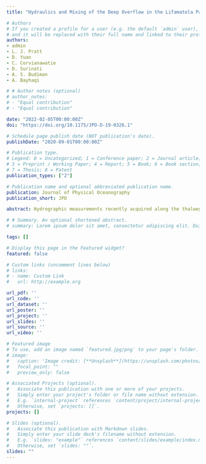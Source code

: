 ```yaml
---
title: "Hydraulics and Mixing of the Deep Overflow in the Lifamatola Passage of the Indonesian Seas"

# Authors
# If you created a profile for a user (e.g. the default `admin` user), write the username (folder name) here 
# and it will be replaced with their full name and linked to their profile.
authors:
- admin
- L. J. Pratt
- D. Yuan
- C. Corvianawatie
- D. Surinati
- A. S. Budiman
- A. Bayhaqi

# # Author notes (optional)
# author_notes:
# - "Equal contribution"
# - "Equal contribution"

date: "2022-02-05T00:00:00Z"
doi: "https://doi.org/10.1175/JPO-D-19-0326.1"

# Schedule page publish date (NOT publication's date).
publishDate: "2020-09-01T00:00:00Z"

# Publication type.
# Legend: 0 = Uncategorized; 1 = Conference paper; 2 = Journal article;
# 3 = Preprint / Working Paper; 4 = Report; 5 = Book; 6 = Book section;
# 7 = Thesis; 8 = Patent
publication_types: ["2"]

# Publication name and optional abbreviated publication name.
publication: Journal of Physical Oceanography
publication_short: JPO

abstract: Hydrographic measurements recently acquired along the thalweg of the Lifamatola Passage combined with historical moored velocity measurements immediately downstream of the sill are used to study the hydraulics, transport, mixing, and entrainment in the dense overflow. The observations suggest that the mean overflow is nearly critical at the mooring site, suggesting that a weir formula may be appropriate for estimating the overflow transport. Our assessment suggests that the weir formulas corresponding to a rectangular, triangular, or parabolic cross section all result in transports very close to the observation, suggesting their potential usage in long-term monitoring of the overflow transport or parameterizing the transport in numerical models. Analyses also suggest that deep signals within the overflow layer are blocked by the shear flow from propagating upstream, whereas the shallow wave modes of the full-depth continuously stratified flow are able to propagate upstream from the Banda Sea into the Maluku Sea. Strong mixing is found immediately downstream of the sill crest, with Thorpe-scale-based estimates of the mean dissipation rate within the overflow up to 1.1 × 10−7 W kg−1 and the region-averaged diapycnal diffusivity within the downstream overflow in the range of 2.3 × 10−3 to 10.1 × 10−3 m2 s−1. Mixing in the Lifamatola Passage results in 0.6–1.2-Sv (1 Sv ≡ 106 m3 s−1) entrainment transport added to the overflow, enhancing the deep-water renewal in the Banda Sea. A bulk diffusivity coefficient estimated in the deep Banda Sea yields 1.6 × 10−3 ± 5 × 10−4 m2 s−1, with an associated downward turbulent heat flux of 9 W m−2.

# # Summary. An optional shortened abstract.
# summary: Lorem ipsum dolor sit amet, consectetur adipiscing elit. Duis posuere tellus ac convallis placerat. Proin tincidunt magna sed ex sollicitudin condimentum.

tags: []

# Display this page in the Featured widget?
featured: false

# Custom links (uncomment lines below)
# links:
# - name: Custom Link
#   url: http://example.org

url_pdf: ''
url_code: ''
url_dataset: ''
url_poster: ''
url_project: ''
url_slides: ''
url_source: ''
url_video: ''

# Featured image
# To use, add an image named `featured.jpg/png` to your page's folder. 
# image:
#   caption: 'Image credit: [**Unsplash**](https://unsplash.com/photos/pLCdAaMFLTE)'
#   focal_point: ""
#   preview_only: false

# Associated Projects (optional).
#   Associate this publication with one or more of your projects.
#   Simply enter your project's folder or file name without extension.
#   E.g. `internal-project` references `content/project/internal-project/index.md`.
#   Otherwise, set `projects: []`.
projects: []

# Slides (optional).
#   Associate this publication with Markdown slides.
#   Simply enter your slide deck's filename without extension.
#   E.g. `slides: "example"` references `content/slides/example/index.md`.
#   Otherwise, set `slides: ""`.
slides: ""
---
```


<!-- {{% callout note %}}
Click the *Cite* button above to demo the feature to enable visitors to import publication metadata into their reference management software.
{{% /callout %}}

{{% callout note %}}
Create your slides in Markdown - click the *Slides* button to check out the example.
{{% /callout %}}

Supplementary notes can be added here, including [code, math, and images](https://wowchemy.com/docs/writing-markdown-latex/). -->
